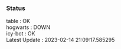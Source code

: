 ### Status


table : OK  
hogwarts : DOWN  
icy-bot : OK  
Latest Update : 2023-02-14 21:09:17.585295
